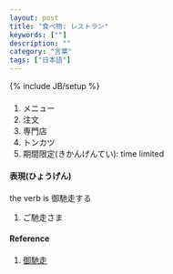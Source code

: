 ```yaml
---
layout: post
title: "食べ物: レストラン"
keywords: [""]
description: ""
category: "言葉"
tags: ["日本語"]
---
```

{% include JB/setup %}


####
1. メニュー
2. 注文
3. 専門店
4. トンカツ
5. 期間限定(きかんげんてい): time limited


#### 表現(ひょうげん)
the verb is 御馳走する
1. ご馳走さま



#### Reference
1. [御馳走](http://maggiesensei.com/2009/08/31/itadakimasu-gochisou-sama/)
